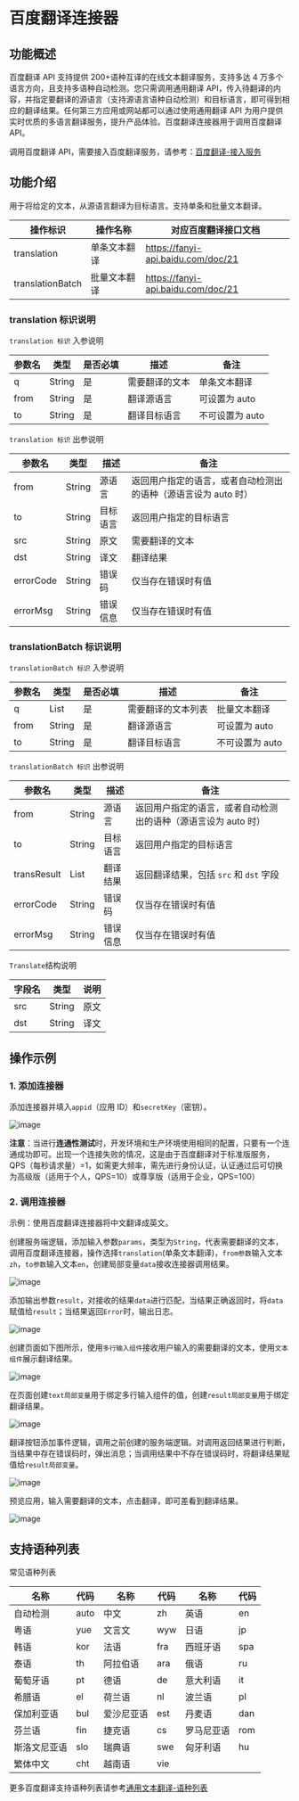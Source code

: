 # 百度翻译连接器

## 功能概述

百度翻译 API 支持提供 200+语种互译的在线文本翻译服务，支持多达 4 万多个语言方向，且支持多语种自动检测。您只需调用通用翻译 API，传入待翻译的内容，并指定要翻译的源语言（支持源语言语种自动检测）和目标语言，即可得到相应的翻译结果。任何第三方应用或网站都可以通过使用通用翻译 API 为用户提供实时优质的多语言翻译服务，提升产品体验。百度翻译连接器用于调用百度翻译 API。

调用百度翻译 API，需要接入百度翻译服务，请参考：[百度翻译-接入服务](https://fanyi-api.baidu.com/doc/13)

## 功能介绍

用于将给定的文本，从源语言翻译为目标语言。支持单条和批量文本翻译。

| 操作标识         | 操作名称     | 对应百度翻译接口文档               |
| ---------------- | ------------ | ---------------------------------- |
| translation      | 单条文本翻译 | https://fanyi-api.baidu.com/doc/21 |
| translationBatch | 批量文本翻译 | https://fanyi-api.baidu.com/doc/21 |

### translation 标识说明

`translation 标识` 入参说明

| 参数名 | 类型   | 是否必填 | 描述           | 备注            |
| ------ | ------ | -------- | -------------- | --------------- |
| q      | String | 是       | 需要翻译的文本 | 单条文本翻译    |
| from   | String | 是       | 翻译源语言     | 可设置为 auto   |
| to     | String | 是       | 翻译目标语言   | 不可设置为 auto |

`translation 标识` 出参说明

| 参数名    | 类型   | 描述     | 备注                                                           |
| --------- | ------ | -------- | -------------------------------------------------------------- |
| from      | String | 源语言   | 返回用户指定的语言，或者自动检测出的语种（源语言设为 auto 时） |
| to        | String | 目标语言 | 返回用户指定的目标语言                                         |
| src       | String | 原文     | 需要翻译的文本                                                 |
| dst       | String | 译文     | 翻译结果                                                       |
| errorCode | String | 错误码   | 仅当存在错误时有值                                             |
| errorMsg  | String | 错误信息 | 仅当存在错误时有值                                             |

### translationBatch 标识说明

`translationBatch 标识` 入参说明

| 参数名 | 类型         | 是否必填 | 描述               | 备注            |
| ------ | ------------ | -------- | ------------------ | --------------- |
| q      | List<String> | 是       | 需要翻译的文本列表 | 批量文本翻译    |
| from   | String       | 是       | 翻译源语言         | 可设置为 auto   |
| to     | String       | 是       | 翻译目标语言       | 不可设置为 auto |

`translationBatch 标识` 出参说明

| 参数名      | 类型            | 描述     | 备注                                                           |
| ----------- | --------------- | -------- | -------------------------------------------------------------- |
| from        | String          | 源语言   | 返回用户指定的语言，或者自动检测出的语种（源语言设为 auto 时） |
| to          | String          | 目标语言 | 返回用户指定的目标语言                                         |
| transResult | List<Translate> | 翻译结果 | 返回翻译结果，包括 `src` 和 `dst` 字段                         |
| errorCode   | String          | 错误码   | 仅当存在错误时有值                                             |
| errorMsg    | String          | 错误信息 | 仅当存在错误时有值                                             |

`Translate`结构说明

| 字段名 | 类型   | 说明 |
| ------ | ------ | ---- |
| src    | String | 原文 |
| dst    | String | 译文 |

## 操作示例

### 1. 添加连接器

添加连接器并填入`appid`（应用 ID）和`secretKey`（密钥）。

![image](baidu_translate_001.png)

**注意**：当进行**连通性测试**时，开发环境和生产环境使用相同的配置，只要有一个连通成功即可。出现一个连接失败的情况，这是由于百度翻译对于标准版服务，QPS（每秒请求量）=1，如需更大频率，需先进行身份认证，认证通过后可切换为高级版（适用于个人，QPS=10）或尊享版（适用于企业，QPS=100）

### 2. 调用连接器

示例：使用百度翻译连接器将中文翻译成英文。

创建服务端逻辑，添加输入参数`params`，类型为`String`，代表需要翻译的文本，调用百度翻译连接器，操作选择`translation`(单条文本翻译)，`from参数`输入文本`zh`，`to参数`输入文本`en`，创建局部变量`data`接收连接器调用结果。

![image](baidu_translate_002.png)

添加输出参数`result`，对接收的结果`data`进行匹配，当结果正确返回时，将`data`赋值给`result`；当结果返回`Error`时，输出日志。

![image](baidu_translate_003.png)

创建页面如下图所示，使用`多行输入组件`接收用户输入的需要翻译的文本，使用`文本组件`展示翻译结果。

![image](baidu_translate_004.png)

在页面创建`text局部变量`用于绑定多行输入组件的值，创建`result局部变量`用于绑定翻译结果。

![image](baidu_translate_005.png)

翻译按钮添加事件逻辑，调用之前创建的服务端逻辑。对调用返回结果进行判断，当结果中存在错误码时，弹出消息；当调用结果中不存在错误码时，将翻译结果赋值给`result局部变量`。

![image](baidu_translate_006.png)

预览应用，输入需要翻译的文本，点击翻译，即可差看到翻译结果。

![image](baidu_translate_007.png)

## 支持语种列表

常见语种列表

| 名称         | 代码 | 名称       | 代码 | 名称       | 代码 |
| ------------ | ---- | ---------- | ---- | ---------- | ---- |
| 自动检测     | auto | 中文       | zh   | 英语       | en   |
| 粤语         | yue  | 文言文     | wyw  | 日语       | jp   |
| 韩语         | kor  | 法语       | fra  | 西班牙语   | spa  |
| 泰语         | th   | 阿拉伯语   | ara  | 俄语       | ru   |
| 葡萄牙语     | pt   | 德语       | de   | 意大利语   | it   |
| 希腊语       | el   | 荷兰语     | nl   | 波兰语     | pl   |
| 保加利亚语   | bul  | 爱沙尼亚语 | est  | 丹麦语     | dan  |
| 芬兰语       | fin  | 捷克语     | cs   | 罗马尼亚语 | rom  |
| 斯洛文尼亚语 | slo  | 瑞典语     | swe  | 匈牙利语   | hu   |
| 繁体中文     | cht  | 越南语     | vie  |

更多百度翻译支持语种列表请参考[通用文本翻译-语种列表](https://fanyi-api.baidu.com/doc/21)

